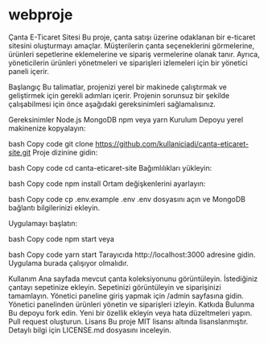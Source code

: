 # webproje

Çanta E-Ticaret Sitesi
Bu proje, çanta satışı üzerine odaklanan bir e-ticaret sitesini oluşturmayı amaçlar. Müşterilerin çanta seçeneklerini görmelerine, ürünleri sepetlerine eklemelerine ve sipariş vermelerine olanak tanır. Ayrıca, yöneticilerin ürünleri yönetmeleri ve siparişleri izlemeleri için bir yönetici paneli içerir.

Başlangıç
Bu talimatlar, projenizi yerel bir makinede çalıştırmak ve geliştirmek için gerekli adımları içerir. Projenin sorunsuz bir şekilde çalışabilmesi için önce aşağıdaki gereksinimleri sağlamalısınız.

Gereksinimler
Node.js
MongoDB
npm veya yarn
Kurulum
Depoyu yerel makinenize kopyalayın:

bash
Copy code
git clone https://github.com/kullaniciadi/canta-eticaret-site.git
Proje dizinine gidin:

bash
Copy code
cd canta-eticaret-site
Bağımlılıkları yükleyin:

bash
Copy code
npm install
Ortam değişkenlerini ayarlayın:

bash
Copy code
cp .env.example .env
.env dosyasını açın ve MongoDB bağlantı bilgilerinizi ekleyin.

Uygulamayı başlatın:

bash
Copy code
npm start
veya

bash
Copy code
yarn start
Tarayıcıda http://localhost:3000 adresine gidin. Uygulama burada çalışıyor olmalıdır.

Kullanım
Ana sayfada mevcut çanta koleksiyonunu görüntüleyin.
İstediğiniz çantayı sepetinize ekleyin.
Sepetinizi görüntüleyin ve siparişinizi tamamlayın.
Yönetici paneline giriş yapmak için /admin sayfasına gidin.
Yönetici panelinden ürünleri yönetin ve siparişleri izleyin.
Katkıda Bulunma
Bu depoyu fork edin.
Yeni bir özellik ekleyin veya hata düzeltmeleri yapın.
Pull request oluşturun.
Lisans
Bu proje MIT lisansı altında lisanslanmıştır. Detaylı bilgi için LICENSE.md dosyasını inceleyin.
